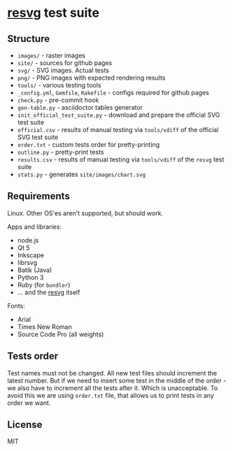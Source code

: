 # [resvg](https://github.com/RazrFalcon/resvg) test suite

## Structure

- `images/` - raster images
- `site/` - sources for github pages
- `svg/` - SVG images. Actual tests
- `png/` - PNG images with expected rendering results
- `tools/` - various testing tools
- `_config.yml`, `Gemfile`, `Rakefile` - configs required for github pages
- `check.py` - pre-commit hook
- `gen-table.py` - asciidoctor tables generator
- `init_official_test_suite.py` - download and prepare the official SVG test suite
- `official.csv` - results of manual testing via `tools/vdiff` of the official SVG test suite
- `order.txt` - custom tests order for pretty-printing
- `outline.py` - pretty-print tests
- `results.csv` - results of manual testing via `tools/vdiff` of the `resvg` test suite
- `stats.py` - generates `site/images/chart.svg`

## Requirements

Linux. Other OS'es aren't supported, but should work.

Apps and libraries:
- node.js
- Qt 5
- Inkscape
- librsvg
- Batik (Java)
- Python 3
- Ruby (for `bundler`)
- ... and the [resvg](https://github.com/RazrFalcon/resvg) itself

Fonts:
- Arial
- Times New Roman
- Source Code Pro (all weights)

## Tests order

Test names must not be changed. All new test files should increment the latest number.
But if we need to insert some test in the middle of the order - we also have to increment
all the tests after it. Which is unacceptable. To avoid this we are using `order.txt` file,
that allows us to print tests in any order we want.

## License

MIT
